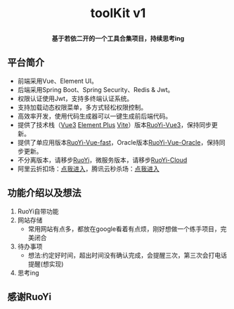 
<h1 align="center" style="margin: 30px 0 30px; font-weight: bold;">toolKit v1</h1>
<h4 align="center">基于若依二开的一个工具合集项目，持续思考ing</h4>


## 平台简介

* 前端采用Vue、Element UI。
* 后端采用Spring Boot、Spring Security、Redis & Jwt。
* 权限认证使用Jwt，支持多终端认证系统。
* 支持加载动态权限菜单，多方式轻松权限控制。
* 高效率开发，使用代码生成器可以一键生成前后端代码。
* 提供了技术栈（[Vue3](https://v3.cn.vuejs.org) [Element Plus](https://element-plus.org/zh-CN) [Vite](https://cn.vitejs.dev)）版本[RuoYi-Vue3](https://gitcode.com/yangzongzhuan/RuoYi-Vue3)，保持同步更新。
* 提供了单应用版本[RuoYi-Vue-fast](https://gitcode.com/yangzongzhuan/RuoYi-Vue-fast)，Oracle版本[RuoYi-Vue-Oracle](https://gitcode.com/yangzongzhuan/RuoYi-Vue-Oracle)，保持同步更新。
* 不分离版本，请移步[RuoYi](https://gitee.com/y_project/RuoYi)，微服务版本，请移步[RuoYi-Cloud](https://gitee.com/y_project/RuoYi-Cloud)
* 阿里云折扣场：[点我进入](http://aly.ruoyi.vip)，腾讯云秒杀场：[点我进入](http://txy.ruoyi.vip)&nbsp;&nbsp;

## 功能介绍以及想法

1. RuoYi自带功能
2. 网站存储
   * 常用网站有点多，都放在google看着有点烦，刚好想做一个练手项目，完美闭合
3. 待办事项 
   * 想法:约定好时间，超出时间没有确认完成，会提醒三次，第三次会打电话提醒(想实现)
4. 思考ing



## 感谢RuoYi